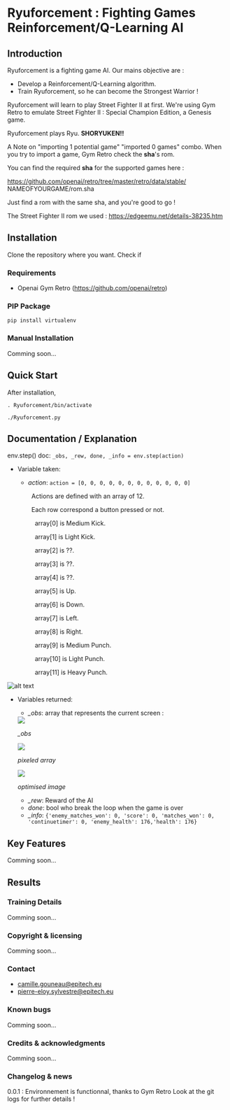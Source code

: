 # Ryuforcement : Fighting Games Reinforcement/Q-Learning AI

## Introduction

Ryuforcement is a fighting game AI.
Our mains objective are :
- Develop a Reinforcement/Q-Learning algorithm.<br>
- Train Ryuforcement, so he can become the Strongest Warrior !

Ryuforcement will learn to play Street Fighter II at first.
We're using Gym Retro to emulate Street Fighter II : Special Champion Edition, a Genesis game.

Ryuforcement plays Ryu. __**SHORYUKEN!!**__

A Note on "importing 1 potential game" "imported 0 games" combo.
When you try to import a game, Gym Retro check the **sha**'s rom.

You can find the required **sha** for the supported games here :

https://github.com/openai/retro/tree/master/retro/data/stable/ NAMEOFYOURGAME/rom.sha

Just find a rom with the same sha, and you're good to go !

The Street Fighter II rom we used : https://edgeemu.net/details-38235.htm

## Installation

Clone the repository where you want.
Check if

### Requirements

* Openai Gym Retro (https://github.com/openai/retro)

### PIP Package

```pip install virtualenv```

### Manual Installation

Comming soon...

## Quick Start
After installation,

```. Ryuforcement/bin/activate```

```./Ryuforcement.py```

## Documentation / Explanation
env.step() doc:
```_obs, _rew, done, _info = env.step(action)```
* Variable taken:
	* *action*: ```action = [0, 0, 0, 0, 0, 0, 0, 0, 0, 0, 0, 0]```

	&nbsp;&nbsp;&nbsp;&nbsp;&nbsp;&nbsp;&nbsp;&nbsp;Actions are defined with an array of 12.

	&nbsp;&nbsp;&nbsp;&nbsp;&nbsp;&nbsp;&nbsp;&nbsp;Each row correspond a button pressed or not.

&nbsp;&nbsp;&nbsp;&nbsp;&nbsp;&nbsp;&nbsp;&nbsp;&nbsp;&nbsp;&nbsp;&nbsp;&nbsp;&nbsp;&nbsp;&nbsp;array[0] is Medium Kick.

&nbsp;&nbsp;&nbsp;&nbsp;&nbsp;&nbsp;&nbsp;&nbsp;&nbsp;&nbsp;&nbsp;&nbsp;&nbsp;&nbsp;&nbsp;&nbsp;array[1] is Light Kick.

&nbsp;&nbsp;&nbsp;&nbsp;&nbsp;&nbsp;&nbsp;&nbsp;&nbsp;&nbsp;&nbsp;&nbsp;&nbsp;&nbsp;&nbsp;&nbsp;array[2] is ??.

&nbsp;&nbsp;&nbsp;&nbsp;&nbsp;&nbsp;&nbsp;&nbsp;&nbsp;&nbsp;&nbsp;&nbsp;&nbsp;&nbsp;&nbsp;&nbsp;array[3] is ??.

&nbsp;&nbsp;&nbsp;&nbsp;&nbsp;&nbsp;&nbsp;&nbsp;&nbsp;&nbsp;&nbsp;&nbsp;&nbsp;&nbsp;&nbsp;&nbsp;array[4] is ??.

&nbsp;&nbsp;&nbsp;&nbsp;&nbsp;&nbsp;&nbsp;&nbsp;&nbsp;&nbsp;&nbsp;&nbsp;&nbsp;&nbsp;&nbsp;&nbsp;array[5] is Up.

&nbsp;&nbsp;&nbsp;&nbsp;&nbsp;&nbsp;&nbsp;&nbsp;&nbsp;&nbsp;&nbsp;&nbsp;&nbsp;&nbsp;&nbsp;&nbsp;array[6] is Down.

&nbsp;&nbsp;&nbsp;&nbsp;&nbsp;&nbsp;&nbsp;&nbsp;&nbsp;&nbsp;&nbsp;&nbsp;&nbsp;&nbsp;&nbsp;&nbsp;array[7] is Left.

&nbsp;&nbsp;&nbsp;&nbsp;&nbsp;&nbsp;&nbsp;&nbsp;&nbsp;&nbsp;&nbsp;&nbsp;&nbsp;&nbsp;&nbsp;&nbsp;array[8] is Right.

&nbsp;&nbsp;&nbsp;&nbsp;&nbsp;&nbsp;&nbsp;&nbsp;&nbsp;&nbsp;&nbsp;&nbsp;&nbsp;&nbsp;&nbsp;&nbsp;array[9] is Medium Punch.

&nbsp;&nbsp;&nbsp;&nbsp;&nbsp;&nbsp;&nbsp;&nbsp;&nbsp;&nbsp;&nbsp;&nbsp;&nbsp;&nbsp;&nbsp;&nbsp;array[10] is Light Punch.

&nbsp;&nbsp;&nbsp;&nbsp;&nbsp;&nbsp;&nbsp;&nbsp;&nbsp;&nbsp;&nbsp;&nbsp;&nbsp;&nbsp;&nbsp;&nbsp;array[11] is Heavy Punch.

![alt text](https://raw.githubusercontent.com/Camille-Gouneau/Ryuforcement/master/img/InputManette.png)

* Variables returned:
	* *_obs*: array that represents the current screen : 
	
	<div style="text-align:left"><img src ="https://raw.githubusercontent.com/Camille-Gouneau/Ryuforcement/master/img/_obs.png" /></div>
	
	*_obs*
	<div style="text-align:left"><img src ="https://raw.githubusercontent.com/Camille-Gouneau/Ryuforcement/master/img/screenBefore.png" /></div>
	
	*pixeled array*
	<div style="text-align:left"><img src ="https://raw.githubusercontent.com/Camille-Gouneau/Ryuforcement/master/img/screenAfter.png" /></div>
	
	*optimised image*
	
	
	* *_rew*: Reward of the AI
	* *done*: bool who break the loop when the game is over
	* *_info*: ```{'enemy_matches_won': 0, 'score': 0, 'matches_won': 0, 'continuetimer': 0, 'enemy_health': 176,'health': 176}```

## Key Features

Comming soon...

## Results

### Training Details

Comming soon...

### Copyright & licensing

Comming soon...

### Contact

- camille.gouneau@epitech.eu
- pierre-eloy.sylvestre@epitech.eu

### Known bugs

Comming soon...

### Credits & acknowledgments

Comming soon...

### Changelog & news

0.0.1 : Environnement is functionnal, thanks to Gym Retro
Look at the git logs for further details !
